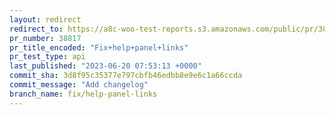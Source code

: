 ```yaml
---
layout: redirect
redirect_to: https://a8c-woo-test-reports.s3.amazonaws.com/public/pr/38817/api/index.html
pr_number: 38817
pr_title_encoded: "Fix+help+panel+links"
pr_test_type: api
last_published: "2023-06-20 07:53:13 +0000"
commit_sha: 3d8f95c35377e797cbfb46edbb8e9e6c1a66ccda
commit_message: "Add changelog"
branch_name: fix/help-panel-links
---
```

